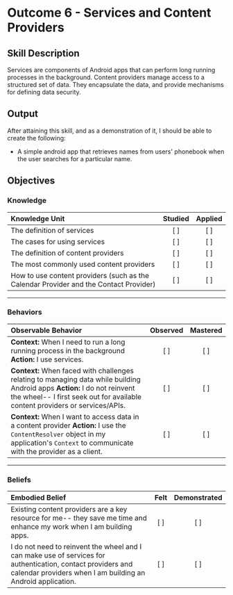 # Outcome 6 - Services and Content Providers

## Skill Description
Services are components of Android apps that can perform long running processes in the background. Content providers manage access to a structured set of data. They encapsulate the data, and provide mechanisms for defining data security.

## Output
After attaining this skill, and as a demonstration of it, I should be able to create the following:
- A simple android app that retrieves names from users' phonebook when the user searches for a particular name.

## Objectives

### Knowledge

| Knowledge Unit   |      Studied      | Applied |
|:-------------|:------------------:|:--------:|
| The definition of services| [ ] | [ ] |
| The cases for using services | [ ] | [ ] |
| The definition of content providers | [ ] | [ ] |
| The most commonly used content providers| [ ] | [ ] |
| How to use content providers (such as the Calendar Provider and the Contact Provider)| [ ] | [ ] |

----------

### Behaviors

| Observable Behavior   |      Observed      | Mastered |
|:-------------|:------------------:|:--------:|
| **Context:** When I need to run a long running process in the background **Action:** I use services.| [ ] | [ ]  |
| **Context:** When faced with challenges relating to managing data while building Android apps  **Action:** I do not reinvent the wheel-- I first seek out for available content providers or services/APIs.| [ ] | [ ]  |
| **Context:** When I want to access data in a content provider **Action:** I use the `ContentResolver` object in my application's `Context` to communicate with the provider as a client.| [ ] | [ ]  |

----------

### Beliefs

| Embodied Belief   |      Felt      | Demonstrated |
|:-------------|:------------------:|:--------:|
| Existing content providers are a key resource for me-- they save me time and enhance my work when I am building apps.| [ ] | [ ]  |
|I do not need to reinvent the wheel and I can make use of services for authentication, contact providers and calendar providers when I am building an Android application. |   [ ]   |   [ ] |
